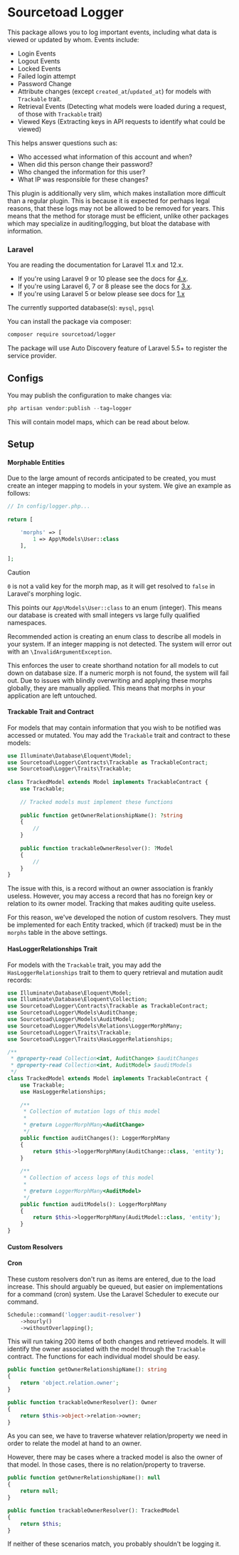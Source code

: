 # Sourcetoad Logger

This package allows you to log important events, including what data is viewed or updated by whom. Events include:

 * Login Events
 * Logout Events
 * Locked Events
 * Failed login attempt
 * Password Change
 * Attribute changes (except `created_at`/`updated_at`) for models with `Trackable` trait.
 * Retrieval Events (Detecting what models were loaded during a request, of those with `Trackable` trait)
 * Viewed Keys (Extracting keys in API requests to identify what could be viewed)
 
This helps answer questions such as:

 * Who accessed what information of this account and when?
 * When did this person change their password?
 * Who changed the information for this user?
 * What IP was responsible for these changes?
 
This plugin is additionally very slim, which makes installation more difficult than a regular plugin. This is because it is expected for perhaps legal reasons, that these logs may not be allowed to be removed for years. 
This means that the method for storage must be efficient, unlike other packages which may specialize in auditing/logging, but bloat the database with information.

### Laravel

You are reading the documentation for Laravel 11.x and 12.x.

* If you're using Laravel 9 or 10 please see the docs for [4.x](https://github.com/sourcetoad/Logger/releases/tag/v4.2.0).
* If you're using Laravel 6, 7 or 8 please see the docs for [3.x](https://github.com/sourcetoad/Logger/releases/tag/v3.0.1).
* If you're using Laravel 5 or below please see docs for [1.x](https://github.com/sourcetoad/Logger/releases/tag/v1.3.0)

The currently supported database(s): `mysql`, `pgsql`

You can install the package via composer:

``` bash
composer require sourcetoad/logger
```

The package will use Auto Discovery feature of Laravel 5.5+ to register the service provider.

## Configs
You may publish the configuration to make changes via:

```php
php artisan vendor:publish --tag=logger
```

This will contain model maps, which can be read about below.

## Setup

#### Morphable Entities
Due to the large amount of records anticipated to be created, you must create an integer mapping to models in your system. We give an example as follows:

```php
// In config/logger.php...
 
return [

    'morphs' => [
        1 => App\Models\User::class
    ],

];
```

> [!CAUTION]
> `0` is not a valid key for the morph map, as it will get resolved to `false` in Laravel's morphing logic.

This points our `App\Models\User::class` to an enum (integer). This means our database is created with small integers vs large fully qualified namespaces.

Recommended action is creating an enum class to describe all models in your system. If an integer mapping is not detected. The system will error out with an `\InvalidArgumentException`.

This enforces the user to create shorthand notation for all models to cut down on database size. If a numeric morph is not found, the system will fail out. Due to issues with blindly overwriting and applying these morphs globally, they are manually applied. This means that morphs in your application are left untouched.

#### Trackable Trait and Contract
For models that may contain information that you wish to be notified was accessed or mutated. You may add the `Trackable` trait and contract to these models:

```php
use Illuminate\Database\Eloquent\Model;
use Sourcetoad\Logger\Contracts\Trackable as TrackableContract;
use Sourcetoad\Logger\Traits\Trackable;
  
class TrackedModel extends Model implements TrackableContract {
    use Trackable;
    
    // Tracked models must implement these functions
    
    public function getOwnerRelationshipName(): ?string
    {
        //
    }
    
    public function trackableOwnerResolver(): ?Model
    {
        //
    }
}
```

The issue with this, is a record without an owner association is frankly useless. However, you may access a record that has no foreign key or relation to its owner model. Tracking that makes auditing quite useless.

For this reason, we've developed the notion of custom resolvers. They must be implemented for each Entity tracked, which (if tracked) must be in the `morphs` table in the above settings.

#### HasLoggerRelationships Trait

For models with the `Trackable` trait, you may add the `HasLoggerRelationships` trait to them to query retrieval and mutation audit records:

```php
use Illuminate\Database\Eloquent\Model;
use Illuminate\Database\Eloquent\Collection;
use Sourcetoad\Logger\Contracts\Trackable as TrackableContract;
use Sourcetoad\Logger\Models\AuditChange;
use Sourcetoad\Logger\Models\AuditModel;
use Sourcetoad\Logger\Models\Relations\LoggerMorphMany;
use Sourcetoad\Logger\Traits\Trackable;
use Sourcetoad\Logger\Traits\HasLoggerRelationships;

/**
 * @property-read Collection<int, AuditChange> $auditChanges
 * @property-read Collection<int, AuditModel> $auditModels
 */
class TrackedModel extends Model implements TrackableContract {
    use Trackable;
    use HasLoggerRelationships;
    
    /**
     * Collection of mutation logs of this model
     *
     * @return LoggerMorphMany<AuditChange>
     */
    public function auditChanges(): LoggerMorphMany
    {
        return $this->loggerMorphMany(AuditChange::class, 'entity');
    }
    
    /**
     * Collection of access logs of this model
     * 
     * @return LoggerMorphMany<AuditModel>
     */
    public function auditModels(): LoggerMorphMany
    {
        return $this->loggerMorphMany(AuditModel::class, 'entity');
    }
}
```

#### Custom Resolvers

#### Cron
These custom resolvers don't run as items are entered, due to the load increase. This should arguably be queued, but easier on implementations for a command (cron) system. Use the Laravel Scheduler to execute our command.

```php
Schedule::command('logger:audit-resolver')
    ->hourly()
    ->withoutOverlapping();
```

This will run taking 200 items of both changes and retrieved models. It will identify the owner associated with the model through the `Trackable` contract. The functions for each individual model should be easy.

```php
public function getOwnerRelationshipName(): string
{
    return 'object.relation.owner';
}

public function trackableOwnerResolver(): Owner
{
    return $this->object->relation->owner;
}
```

As you can see, we have to traverse whatever relation/property we need in order to relate the model at hand to an owner.

However, there may be cases where a tracked model is also the owner of that model. In those cases, there is no relation/property to traverse.

```php
public function getOwnerRelationshipName(): null
{
    return null;
}

public function trackableOwnerResolver(): TrackedModel
{
    return $this;
}
```

If neither of these scenarios match, you probably shouldn't be logging it.
